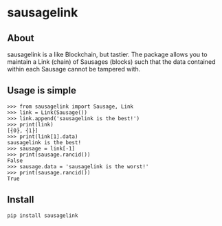 # sausagelink

## About

sausagelink is a like Blockchain, but tastier. The package allows you to maintain a Link (chain) of Sausages (blocks) such that the data contained within each Sausage cannot be tampered with.

## Usage is simple

```
>>> from sausagelink import Sausage, Link
>>> link = Link(Sausage())
>>> link.append('sausagelink is the best!')
>>> print(link)
[⎨0⎬, ⎨1⎬]
>>> print(link[1].data)
sausagelink is the best!
>>> sausage = link[-1]
>>> print(sausage.rancid())
False
>>> sausage.data = 'sausagelink is the worst!'
>>> print(sausage.rancid())
True
```

## Install

`pip install sausagelink`
